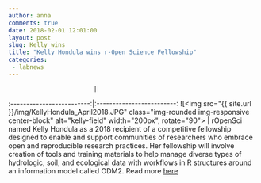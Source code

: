 ```yaml
---
author: anna
comments: true
date: 2018-02-01 12:01:00
layout: post
slug: Kelly_wins
title: "Kelly Hondula wins r-0pen Science Fellowship"
categories:
 - labnews
---
```


             				|  
:-------------------------:|:-------------------------:
![<img src="{{ site.url }}/img/KellyHondula_April2018.JPG" class="img-rounded img-responsive center-block" alt="kelly-field" width="200px", rotate="90">  |  rOpenSci named Kelly Hondula as a 2018 recipient of a competitive fellowship designed to enable and support communities of researchers who embrace open and reproducible research practices.  Her fellowship will involve creation of tools and training materials to help manage diverse types of hydrologic, soil, and ecological data with workflows in R structures around an information model called ODM2.  Read more [here](https://ropensci.org/blog/2018/02/14/announcing-2018-ropensci-fellows/)





